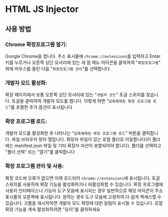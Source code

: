 # HTML JS Injector

## 사용 방법

### Chrome 확장프로그램 열기:

Google Chrome을 엽니다.
주소 표시줄에 `chrome://extensions`를 입력하고 Enter 키를 누르거나 오른쪽 상단 모서리에 있는 세 점 메뉴 아이콘을 클릭하여 "`확장프로그램`" 위에 마우스를 올린 다음 "`확장프로그램 관리`"를 선택합니다

### 개발자 모드 활성화:

확장 페이지에서 보통 오른쪽 상단 모서리에 있는 "`개발자 모드`" 토글 스위치를 찾습니다.
토글을 클릭하여 개발자 모드를 켭니다. 이렇게 하면 "`압축해제된 확장 프로그램 로드`"를 포함한 추가 옵션이 표시됩니다

### 확장 프로그램 로드:

개발자 모드를 활성화한 후 나타나는 "`압축해제된 확장 프로그램 로드`" 버튼을 클릭합니다.
파일 브라우저 창이 열립니다. 확장자 파일이 있는 로컬 폴더로 이동합니다(이 폴더에는 manifest.json 파일 및 기타 확장자 자산이 포함되어야 합니다).
폴더를 선택하고 "폴더 선택" 또는 "열기"를 클릭합니다

### 확장 프로그램 관리 및 사용:

확장 코드에 오류가 없으면 이제 로드되어 `chrome://extensions`에 표시됩니다.
토글 스위치를 사용하여 확장 기능을 활성화하거나 비활성화할 수 있습니다.
확장 프로그램에 사용자 인터페이스나 기능이 도구 모음에 표시되는 경우 일반적으로 해당 아이콘이 주소 표시줄의 오른쪽에 표시됩니다. 원하는 경우 도구 모음에 고정하여 더 쉽게 액세스할 수 있습니다.
크롬을 재시작하면 개발자 모드 확장에 대한 알림이 표시될 수 있습니다. 로컬 확장 기능을 계속 활성화하려면 "유지"를 클릭하세요
